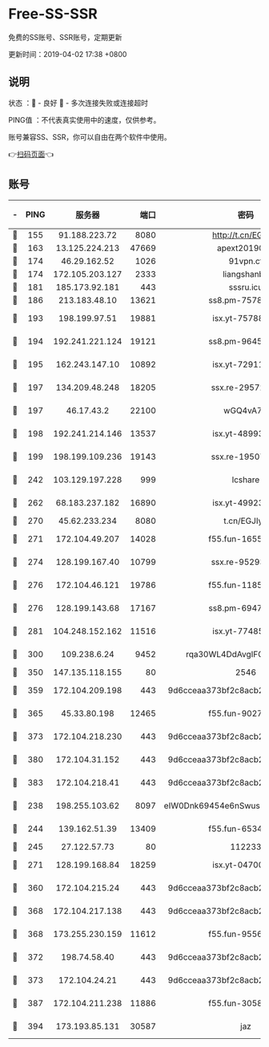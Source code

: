 # Free-SS-SSR

免费的SS账号、SSR账号，定期更新

更新时间：2019-04-02 17:38 +0800

## 说明

状态     ：🙂 - 良好 🙁 - 多次连接失败或连接超时

PING值   ：不代表真实使用中的速度，仅供参考。

账号兼容SS、SSR，你可以自由在两个软件中使用。

👉[扫码页面](https://liesauer.github.io/Free-SS-SSR/)👈

## 账号

|-|PING|服务器|端口|密码|加密方式|区域|
|:----:|:----:|:-----:|-----:|:----:|:----:|:----:|
|🙂|155|91.188.223.72|8080|http://t.cn/EGJIyrl|rc4-md5|RU|
|🙂|163|13.125.224.213|47669|apext2019001|chacha20|KR|
|🙂|174|46.29.162.52|1026|91vpn.cf|rc4-md5|RU|
|🙂|174|172.105.203.127|2333|liangshanbo|chacha20|JP|
|🙂|181|185.173.92.181|443|sssru.icu|rc4-md5|RU|
|🙂|186|213.183.48.10|13621|ss8.pm-75785844|rc4-md5|RU|
|🙂|193|198.199.97.51|19881|isx.yt-75788519|aes-256-cfb|US|
|🙂|194|192.241.221.124|19121|ss8.pm-96452968|aes-256-cfb|US|
|🙂|195|162.243.147.10|10892|isx.yt-72911637|aes-256-cfb|US|
|🙂|197|134.209.48.248|18205|ssx.re-29572798|aes-256-cfb|US|
|🙂|197|46.17.43.2|22100|wGQ4vA7D|aes-256-gcm|RU|
|🙂|198|192.241.214.146|13537|isx.yt-48993541|aes-256-cfb|US|
|🙂|199|198.199.109.236|19143|ssx.re-19507417|aes-256-cfb|US|
|🙂|242|103.129.197.228|999|lcshare|aes-256-cfb|US|
|🙂|262|68.183.237.182|16890|isx.yt-49923766|aes-256-cfb|SG|
|🙂|270|45.62.233.234|8080|t.cn/EGJIyrl|rc4-md5|CA|
|🙂|271|172.104.49.207|14028|f55.fun-16558958|aes-256-cfb|SG|
|🙂|274|128.199.167.40|10799|ssx.re-95293945|aes-256-cfb|SG|
|🙂|276|172.104.46.121|19786|f55.fun-11854129|aes-256-cfb|SG|
|🙂|276|128.199.143.68|17167|ss8.pm-69475230|aes-256-cfb|SG|
|🙂|281|104.248.152.162|11516|isx.yt-77485292|aes-256-cfb|SG|
|🙂|300|109.238.6.24|9452|rqa30WL4DdAvgIFG6Fs3znzTa|aes-256-cfb|FR|
|🙂|350|147.135.118.155|80|2546|chacha20|US|
|🙂|359|172.104.209.198|443|9d6cceaa373bf2c8acb22e60b6a58be6|aes-256-cfb|US|
|🙂|365|45.33.80.198|12465|f55.fun-90274563|aes-256-cfb|US|
|🙂|373|172.104.218.230|443|9d6cceaa373bf2c8acb22e60b6a58be6|aes-256-cfb|US|
|🙂|380|172.104.31.152|443|9d6cceaa373bf2c8acb22e60b6a58be6|aes-256-cfb|US|
|🙂|383|172.104.218.41|443|9d6cceaa373bf2c8acb22e60b6a58be6|aes-256-cfb|US|
|🙂|238|198.255.103.62|8097|eIW0Dnk69454e6nSwuspv9DmS201tQ0D|aes-256-cfb|US|
|🙂|244|139.162.51.39|13409|f55.fun-65348713|aes-256-cfb|SG|
|🙂|245|27.122.57.73|80|112233|chacha20|HK|
|🙂|271|128.199.168.84|18259|isx.yt-04700697|aes-256-cfb|SG|
|🙂|360|172.104.215.24|443|9d6cceaa373bf2c8acb22e60b6a58be6|aes-256-cfb|US|
|🙂|368|172.104.217.138|443|9d6cceaa373bf2c8acb22e60b6a58be6|aes-256-cfb|US|
|🙂|368|173.255.230.159|11612|f55.fun-95562251|aes-256-cfb|US|
|🙂|372|198.74.58.40|443|9d6cceaa373bf2c8acb22e60b6a58be6|aes-256-cfb|US|
|🙁|373|172.104.24.21|443|9d6cceaa373bf2c8acb22e60b6a58be6|aes-256-cfb|US|
|🙁|387|172.104.211.238|11886|f55.fun-30589082|aes-256-cfb|US|
|🙁|394|173.193.85.131|30587|jaz|aes-256-cfb|US|
